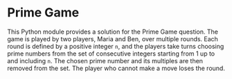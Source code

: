 # Prime Game

This Python module provides a solution for the Prime Game question. The game is played by two players, Maria and Ben, over multiple rounds. Each round is defined by a positive integer `n`, and the players take turns choosing prime numbers from the set of consecutive integers starting from 1 up to and including `n`. The chosen prime number and its multiples are then removed from the set. The player who cannot make a move loses the round.
